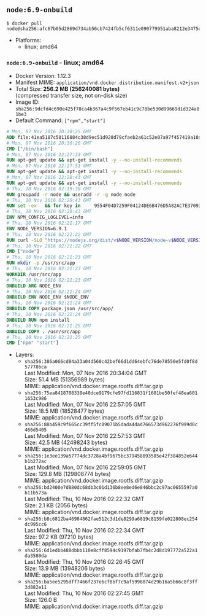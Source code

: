 ## `node:6.9-onbuild`

```console
$ docker pull node@sha256:afc67b05d2869d734ab56cb7424fb5cf6311e090779951aba8212e3475ecc80a
```

-	Platforms:
	-	linux; amd64

### `node:6.9-onbuild` - linux; amd64

-	Docker Version: 1.12.3
-	Manifest MIME: `application/vnd.docker.distribution.manifest.v2+json`
-	Total Size: **256.2 MB (256240081 bytes)**  
	(compressed transfer size, not on-disk size)
-	Image ID: `sha256:9dcfd4c690e425f78ca4b367a4c9f567eb41c9c78be530d99669d1d324a01be3`
-	Default Command: `["npm","start"]`

```dockerfile
# Mon, 07 Nov 2016 20:30:25 GMT
ADD file:41ea5187c50116884c38d9ec51d920d79cfaeb2a61c52e07a97f457419a10a4f in / 
# Mon, 07 Nov 2016 20:30:26 GMT
CMD ["/bin/bash"]
# Mon, 07 Nov 2016 22:27:33 GMT
RUN apt-get update && apt-get install -y --no-install-recommends 		ca-certificates 		curl 		wget 	&& rm -rf /var/lib/apt/lists/*
# Mon, 07 Nov 2016 22:27:51 GMT
RUN apt-get update && apt-get install -y --no-install-recommends 		bzr 		git 		mercurial 		openssh-client 		subversion 				procps 	&& rm -rf /var/lib/apt/lists/*
# Mon, 07 Nov 2016 22:28:43 GMT
RUN apt-get update && apt-get install -y --no-install-recommends 		autoconf 		automake 		bzip2 		file 		g++ 		gcc 		imagemagick 		libbz2-dev 		libc6-dev 		libcurl4-openssl-dev 		libdb-dev 		libevent-dev 		libffi-dev 		libgdbm-dev 		libgeoip-dev 		libglib2.0-dev 		libjpeg-dev 		libkrb5-dev 		liblzma-dev 		libmagickcore-dev 		libmagickwand-dev 		libmysqlclient-dev 		libncurses-dev 		libpng-dev 		libpq-dev 		libreadline-dev 		libsqlite3-dev 		libssl-dev 		libtool 		libwebp-dev 		libxml2-dev 		libxslt-dev 		libyaml-dev 		make 		patch 		xz-utils 		zlib1g-dev 	&& rm -rf /var/lib/apt/lists/*
# Thu, 10 Nov 2016 02:19:38 GMT
RUN groupadd -r node && useradd -r -g node node
# Thu, 10 Nov 2016 02:20:43 GMT
RUN set -ex   && for key in     9554F04D7259F04124DE6B476D5A82AC7E37093B     94AE36675C464D64BAFA68DD7434390BDBE9B9C5     0034A06D9D9B0064CE8ADF6BF1747F4AD2306D93     FD3A5288F042B6850C66B31F09FE44734EB7990E     71DCFD284A79C3B38668286BC97EC7A07EDE3FC1     DD8F2338BAE7501E3DD5AC78C273792F7D83545D     B9AE9905FFD7803F25714661B63B535A4C206CA9     C4F0DFFF4E8C1A8236409D08E73BC641CC11F4C8   ; do     gpg --keyserver ha.pool.sks-keyservers.net --recv-keys "$key";   done
# Thu, 10 Nov 2016 02:20:43 GMT
ENV NPM_CONFIG_LOGLEVEL=info
# Thu, 10 Nov 2016 02:21:17 GMT
ENV NODE_VERSION=6.9.1
# Thu, 10 Nov 2016 02:21:22 GMT
RUN curl -SLO "https://nodejs.org/dist/v$NODE_VERSION/node-v$NODE_VERSION-linux-x64.tar.xz"   && curl -SLO "https://nodejs.org/dist/v$NODE_VERSION/SHASUMS256.txt.asc"   && gpg --batch --decrypt --output SHASUMS256.txt SHASUMS256.txt.asc   && grep " node-v$NODE_VERSION-linux-x64.tar.xz\$" SHASUMS256.txt | sha256sum -c -   && tar -xJf "node-v$NODE_VERSION-linux-x64.tar.xz" -C /usr/local --strip-components=1   && rm "node-v$NODE_VERSION-linux-x64.tar.xz" SHASUMS256.txt.asc SHASUMS256.txt   && ln -s /usr/local/bin/node /usr/local/bin/nodejs
# Thu, 10 Nov 2016 02:21:22 GMT
CMD ["node"]
# Thu, 10 Nov 2016 02:21:23 GMT
RUN mkdir -p /usr/src/app
# Thu, 10 Nov 2016 02:21:23 GMT
WORKDIR /usr/src/app
# Thu, 10 Nov 2016 02:21:23 GMT
ONBUILD ARG NODE_ENV
# Thu, 10 Nov 2016 02:21:24 GMT
ONBUILD ENV NODE_ENV $NODE_ENV
# Thu, 10 Nov 2016 02:21:24 GMT
ONBUILD COPY package.json /usr/src/app/
# Thu, 10 Nov 2016 02:21:24 GMT
ONBUILD RUN npm install
# Thu, 10 Nov 2016 02:21:25 GMT
ONBUILD COPY . /usr/src/app
# Thu, 10 Nov 2016 02:21:25 GMT
CMD ["npm" "start"]
```

-	Layers:
	-	`sha256:386a066cd84a33a04d560c42bef66d1dd64ebfc76de78550e5fd0f8d57778bca`  
		Last Modified: Mon, 07 Nov 2016 20:34:04 GMT  
		Size: 51.4 MB (51356989 bytes)  
		MIME: application/vnd.docker.image.rootfs.diff.tar.gzip
	-	`sha256:75ea8418708338e40dce9179cfe97fd116831f1601be50fef48ea6011653c986`  
		Last Modified: Mon, 07 Nov 2016 22:57:05 GMT  
		Size: 18.5 MB (18528477 bytes)  
		MIME: application/vnd.docker.image.rootfs.diff.tar.gzip
	-	`sha256:88b459c9f665cc39ff5fc09071b5dada4dad766573d962276f999d0c466d5405`  
		Last Modified: Mon, 07 Nov 2016 22:57:53 GMT  
		Size: 42.5 MB (42498243 bytes)  
		MIME: application/vnd.docker.image.rootfs.diff.tar.gzip
	-	`sha256:1e3ee139a57774dc3728a4bf9675bc379458093585e42f384852e644b1b272ac`  
		Last Modified: Mon, 07 Nov 2016 22:59:05 GMT  
		Size: 129.8 MB (129808774 bytes)  
		MIME: application/vnd.docker.image.rootfs.diff.tar.gzip
	-	`sha256:bd2400e7d880dc68db3c01d136b8ee8ed6e846bbc2c97ac0655597a0b11b573a`  
		Last Modified: Thu, 10 Nov 2016 02:22:32 GMT  
		Size: 2.1 KB (2056 bytes)  
		MIME: application/vnd.docker.image.rootfs.diff.tar.gzip
	-	`sha256:b8c6812ba46984862fae512c3d1de8299a6819c8159fe022808ec254dc995cc6`  
		Last Modified: Thu, 10 Nov 2016 02:22:34 GMT  
		Size: 97.2 KB (97210 bytes)  
		MIME: application/vnd.docker.image.rootfs.diff.tar.gzip
	-	`sha256:6d1edbb488dbbb110e8cff8594c9197bfab7fb4c2d8d197772a522a1da3580da`  
		Last Modified: Thu, 10 Nov 2016 02:26:45 GMT  
		Size: 13.9 MB (13948206 bytes)  
		MIME: application/vnd.docker.image.rootfs.diff.tar.gzip
	-	`sha256:ba5ee5295dff7466f237e6cf8bf7c9af5998074d29b16a5b66c8f3ff3d882e11`  
		Last Modified: Thu, 10 Nov 2016 02:27:45 GMT  
		Size: 126.0 B  
		MIME: application/vnd.docker.image.rootfs.diff.tar.gzip
